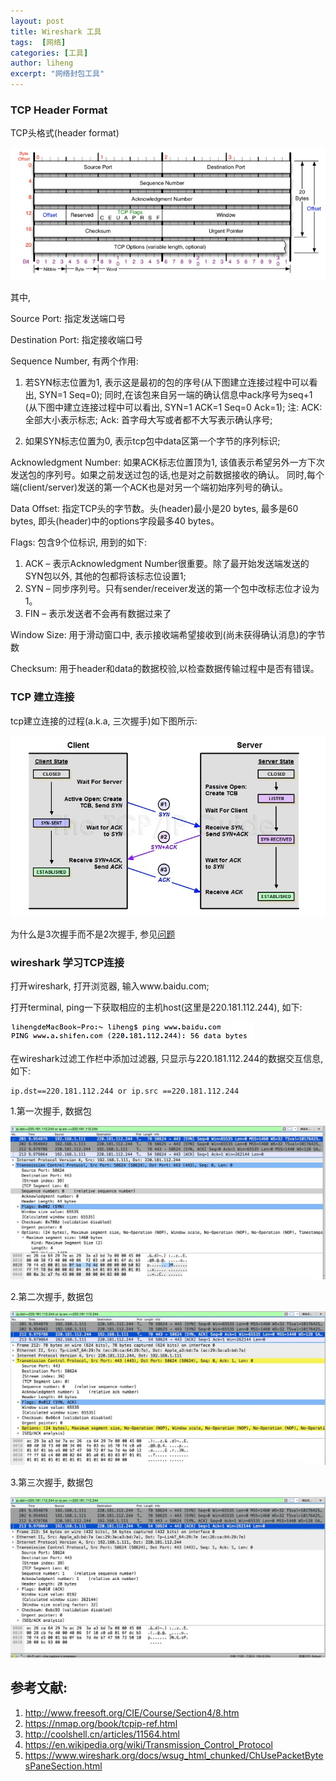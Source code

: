 ```yaml
---
layout: post
title: Wireshark 工具
tags:  [网络]
categories: [工具]
author: liheng
excerpt: "网络封包工具"
---
```


### TCP Header Format

TCP头格式(header format)

![TCP-4](/images/network/tcp/tcp-header-format.png)

其中,

Source Port: 指定发送端口号

Destination Port: 指定接收端口号

Sequence Number, 有两个作用:

1. 若SYN标志位置为1, 表示这是最初的包的序号(从下图建立连接过程中可以看出, SYN=1 Seq=0); 同时,在该包来自另一端的确认信息中ack序号为seq+1
(从下图中建立连接过程中可以看出, SYN=1 ACK=1 Seq=0 Ack=1); 注: ACK: 全部大小表示标志; Ack: 首字母大写或者都不大写表示确认序号;

2. 如果SYN标志位置为0, 表示tcp包中data区第一个字节的序列标识;

Acknowledgment Number:
如果ACK标志位置顶为1, 该值表示希望另外一方下次发送包的序列号。如果之前发送过包的话,也是对之前数据接收的确认。
同时,每个端(client/server)发送的第一个ACK也是对另一个端初始序列号的确认。

Data Offset: 指定TCP头的字节数。头(header)最小是20 bytes, 最多是60 bytes, 即头(header)中的options字段最多40 bytes。

Flags: 包含9个位标识, 用到的如下:

1. ACK – 表示Acknowledgment Number很重要。除了最开始发送端发送的SYN包以外, 其他的包都将该标志位设置1;
2. SYN – 同步序列号。只有sender/receiver发送的第一个包中改标志位才设为1。 
3. FIN – 表示发送者不会再有数据过来了

Window Size: 用于滑动窗口中, 表示接收端希望接收到(尚未获得确认消息)的字节数

Checksum: 用于header和data的数据校验,以检查数据传输过程中是否有错误。

### TCP 建立连接

tcp建立连接的过程(a.k.a, 三次握手)如下图所示:

 ![TCP-THREE-WAY-SHAKING](/images/network/tcp/TCP-Three-Way-Handshaking.png)

为什么是3次握手而不是2次握手, 参见[问题][ThreeWayNotTwoWay]

### wireshark 学习TCP连接

打开wireshark, 打开浏览器, 输入www.baidu.com;

打开terminal, ping一下获取相应的主机host(这里是220.181.112.244), 如下:

 ![TCP-0](/images/network/tcp/tcp-ping-baidu.png)

在wireshark过滤工作栏中添加过滤器, 只显示与220.181.112.244的数据交互信息, 如下:

```
ip.dst==220.181.112.244 or ip.src ==220.181.112.244
```


1.第一次握手, 数据包

 ![TCP-1](/images/network/tcp/wireshark-tcp-1.png)


2.第二次握手, 数据包

 ![TCP-2](/images/network/tcp/wireshark-tcp-2.png)


3.第三次握手, 数据包

 ![TCP-3](/images/network/tcp/wireshark-tcp-3.png)


[ThreeWayNotTwoWay]:http://networkengineering.stackexchange.com/questions/24068/why-do-we-need-a-3-way-handshake-why-not-just-2-way

## 参考文献:

1. http://www.freesoft.org/CIE/Course/Section4/8.htm
2. https://nmap.org/book/tcpip-ref.html
3. http://coolshell.cn/articles/11564.html
4. https://en.wikipedia.org/wiki/Transmission_Control_Protocol
5. https://www.wireshark.org/docs/wsug_html_chunked/ChUsePacketBytesPaneSection.html